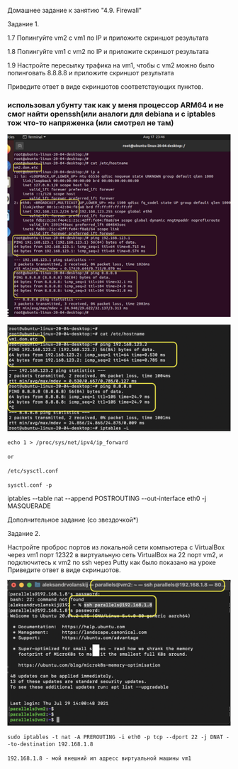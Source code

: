 Домашнее задание к занятию "4.9. Firewall"

Задание 1.

1.7 Попингуйте vm2 с vm1 по IP и приложите скриншот результата

1.8 Попингуйте vm1 с vm2 по IP и приложите скриншот результата

1.9 Настройте пересылку трафика на vm1, чтобы с vm2 можно было попинговать 8.8.8.8 и приложите скриншот результата

Приведите ответ в виде скриншотов соответствующих пунктов.

<h3>использовал убунту так как у меня процессор ARM64  и не смог найти openssh(или аналоги для debiana и c iptables тож что-то напряженка (или смотрел не там)</h3>

![alt tag](https://github.com/avo1yanskiy/slin-homeworks/blob/main/image/4.9/1.png "vm1")

![alt tag](https://github.com/avo1yanskiy/slin-homeworks/blob/main/image/4.9/2.png "vm2")

```
echo 1 > /proc/sys/net/ipv4/ip_forward

or

/etc/sysctl.conf 

sysctl.conf -p
```

iptables --table nat --append POSTROUTING --out-interface eth0 -j MASQUERADE


Дополнительное задание (со звездочкой*)

Задание 2.

Настройте проброс портов из локальной сети компьютера с VirtualBox через vm1 порт 12322 в виртуальную сеть VirtualBox на 22 порт vm2, и подключитесь к vm2 по ssh через Putty как было показано на уроке Приведите ответ в виде скриншотов.

![alt tag](https://github.com/avo1yanskiy/slin-homeworks/blob/main/image/4.9/3.png "forward 22 port")

```
sudo iptables -t nat -A PREROUTING -i eth0 -p tcp --dport 22 -j DNAT --to-destination 192.168.1.8

192.168.1.8 - мой внешний ип адресс виртуальной машины vm1
```


